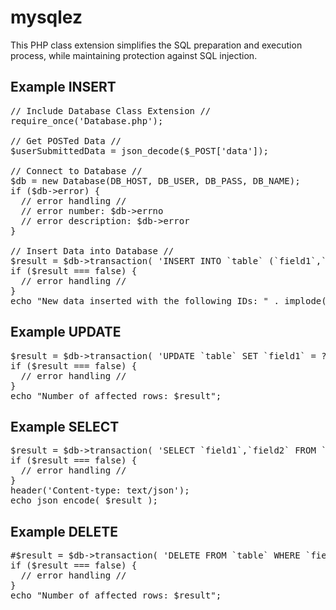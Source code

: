 # mysqlez #
This PHP class extension simplifies the SQL preparation and execution process, while maintaining protection against SQL injection.

## Example INSERT ##

<pre>
// Include Database Class Extension //
require_once('Database.php');

// Get POSTed Data //
$userSubmittedData = json_decode($_POST['data']);

// Connect to Database //
$db = new Database(DB_HOST, DB_USER, DB_PASS, DB_NAME);
if ($db->error) {
  // error handling //
  // error number: $db->errno
  // error description: $db->error
}

// Insert Data into Database //
$result = $db->transaction( 'INSERT INTO `table` (`field1`,`field2`) VALUES (?,?)', 'ss', $userSubmittedData );
if ($result === false) {
  // error handling //
}
echo "New data inserted with the following IDs: " . implode(", ", $result);
</pre>

## Example UPDATE ##

<pre>
$result = $db->transaction( 'UPDATE `table` SET `field1` = ? WHERE `field2` >= ?', 'si', $userSubmittedData );
if ($result === false) {
  // error handling //
}
echo "Number of affected rows: $result";
</pre>

## Example SELECT ##

<pre>
$result = $db->transaction( 'SELECT `field1`,`field2` FROM `table` WHERE `field3` > ?', 'i', $userSubmittedValue );
if ($result === false) {
  // error handling //
}
header('Content-type: text/json');
echo json_encode( $result );
</pre>

## Example DELETE ##

<pre>
#$result = $db->transaction( 'DELETE FROM `table` WHERE `field` = ?', 'i', $userSubmittedValue );
if ($result === false) {
  // error handling //
}
echo "Number of affected rows: $result";
</pre>
